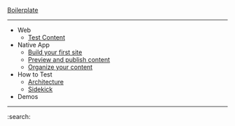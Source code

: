 [Boilerplate](https://main--aem-boilerplate--adobe.hlx.page/)

---

- Web
  - [Test Content](https://main--aem-boilerplate--adobe.hlx.page/test-content)
- Native App
  - [Build your first site](https://main--aem-boilerplate--adobe.hlx.page/)
  - [Preview and publish content](https://main--aem-boilerplate--adobe.hlx.page/)
  - [Organize your content](https://main--aem-boilerplate--adobe.hlx.page/)
- How to Test
  - [Architecture](https://main--aem-boilerplate--adobe.hlx.page/)
  - [Sidekick](https://main--aem-boilerplate--adobe.hlx.page/)
- Demos
---

:search:
